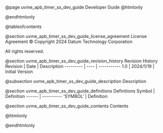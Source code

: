 @page uvme_apb_timer_ss_dev_guide Developer Guide
@htmlonly
<div class="autonumbering">
@endhtmlonly


@tableofcontents


@section uvme_apb_timer_ss_dev_guide_license_agreement License Agreement
© Copyright 2024 Datum Technology Corporation

All rights reserved.


@section uvme_apb_timer_ss_dev_guide_revision_history Revision History
Revision  | Date | Description
--------- | ---- | -----------
1.0 | 2024/1/19 | Initial Version

@subsection uvme_apb_timer_ss_dev_guide_description Description


@section uvme_apb_timer_ss_dev_guide_definitions Definitions
Symbol | Definition
------ | ----------
 'SYMBOL' | Definition


@section uvme_apb_timer_ss_dev_guide_contents Contents


@htmlonly
</div>
@endhtmlonly